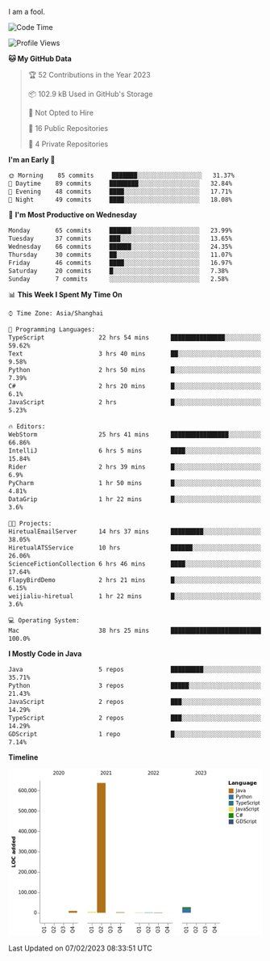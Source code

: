 I am a fool.

<!--START_SECTION:waka-->
![Code Time](http://img.shields.io/badge/Code%20Time-43%20hrs%2037%20mins-blue)

![Profile Views](http://img.shields.io/badge/Profile%20Views-162-blue)

**🐱 My GitHub Data** 

> 🏆 52 Contributions in the Year 2023
 > 
> 📦 102.9 kB Used in GitHub's Storage 
 > 
> 🚫 Not Opted to Hire
 > 
> 📜 16 Public Repositories 
 > 
> 🔑 4 Private Repositories  
 > 
**I'm an Early 🐤** 

```text
🌞 Morning    85 commits     ███████░░░░░░░░░░░░░░░░░░   31.37% 
🌆 Daytime    89 commits     ████████░░░░░░░░░░░░░░░░░   32.84% 
🌃 Evening    48 commits     ████░░░░░░░░░░░░░░░░░░░░░   17.71% 
🌙 Night      49 commits     ████░░░░░░░░░░░░░░░░░░░░░   18.08%

```
📅 **I'm Most Productive on Wednesday** 

```text
Monday       65 commits     ██████░░░░░░░░░░░░░░░░░░░   23.99% 
Tuesday      37 commits     ███░░░░░░░░░░░░░░░░░░░░░░   13.65% 
Wednesday    66 commits     ██████░░░░░░░░░░░░░░░░░░░   24.35% 
Thursday     30 commits     ██░░░░░░░░░░░░░░░░░░░░░░░   11.07% 
Friday       46 commits     ████░░░░░░░░░░░░░░░░░░░░░   16.97% 
Saturday     20 commits     █░░░░░░░░░░░░░░░░░░░░░░░░   7.38% 
Sunday       7 commits      ░░░░░░░░░░░░░░░░░░░░░░░░░   2.58%

```


📊 **This Week I Spent My Time On** 

```text
⌚︎ Time Zone: Asia/Shanghai

💬 Programming Languages: 
TypeScript               22 hrs 54 mins      ███████████████░░░░░░░░░░   59.62% 
Text                     3 hrs 40 mins       ██░░░░░░░░░░░░░░░░░░░░░░░   9.58% 
Python                   2 hrs 50 mins       █░░░░░░░░░░░░░░░░░░░░░░░░   7.39% 
C#                       2 hrs 20 mins       █░░░░░░░░░░░░░░░░░░░░░░░░   6.1% 
JavaScript               2 hrs               █░░░░░░░░░░░░░░░░░░░░░░░░   5.23%

🔥 Editors: 
WebStorm                 25 hrs 41 mins      ████████████████░░░░░░░░░   66.86% 
IntelliJ                 6 hrs 5 mins        ████░░░░░░░░░░░░░░░░░░░░░   15.84% 
Rider                    2 hrs 39 mins       █░░░░░░░░░░░░░░░░░░░░░░░░   6.9% 
PyCharm                  1 hr 50 mins        █░░░░░░░░░░░░░░░░░░░░░░░░   4.81% 
DataGrip                 1 hr 22 mins        █░░░░░░░░░░░░░░░░░░░░░░░░   3.6%

🐱‍💻 Projects: 
HiretualEmailServer      14 hrs 37 mins      █████████░░░░░░░░░░░░░░░░   38.05% 
HiretualATSService       10 hrs              ██████░░░░░░░░░░░░░░░░░░░   26.06% 
ScienceFictionCollection 6 hrs 46 mins       ████░░░░░░░░░░░░░░░░░░░░░   17.64% 
FlapyBirdDemo            2 hrs 21 mins       █░░░░░░░░░░░░░░░░░░░░░░░░   6.15% 
weijialiu-hiretual       1 hr 22 mins        █░░░░░░░░░░░░░░░░░░░░░░░░   3.6%

💻 Operating System: 
Mac                      38 hrs 25 mins      █████████████████████████   100.0%

```

**I Mostly Code in Java** 

```text
Java                     5 repos             █████████░░░░░░░░░░░░░░░░   35.71% 
Python                   3 repos             █████░░░░░░░░░░░░░░░░░░░░   21.43% 
JavaScript               2 repos             ███░░░░░░░░░░░░░░░░░░░░░░   14.29% 
TypeScript               2 repos             ███░░░░░░░░░░░░░░░░░░░░░░   14.29% 
GDScript                 1 repo              █░░░░░░░░░░░░░░░░░░░░░░░░   7.14%

```


**Timeline**

![Chart not found](https://raw.githubusercontent.com/VeejaLiu/VeejaLiu/master/charts/bar_graph.png) 


 Last Updated on 07/02/2023 08:33:51 UTC
<!--END_SECTION:waka-->

